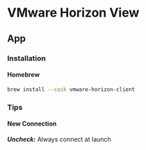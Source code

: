 # VMware Horizon View

## App

### Installation

#### Homebrew

```sh
brew install --cask vmware-horizon-client
```

### Tips

#### New Connection

***Uncheck:*** Always connect at launch
